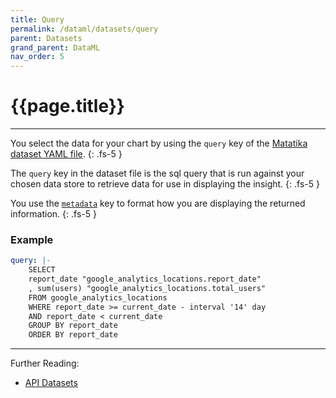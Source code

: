 ```yaml
---
title: Query
permalink: /dataml/datasets/query
parent: Datasets
grand_parent: DataML 
nav_order: 5
---
```


# {{page.title}}

---

You select the data for your chart by using the `query` key of the [Matatika dataset YAML file]({{site.baseurl}}/dataml/datasets/dataset-yaml).
{: .fs-5 }

The `query` key in the dataset file is the sql query that is run against your chosen data store to retrieve data for use in displaying the insight.
{: .fs-5 }

You use the [`metadata`](metadata) key to format how you are displaying the returned information.
{: .fs-5 }

### Example

```yaml
query: |-
    SELECT 
    report_date "google_analytics_locations.report_date"
    , sum(users) "google_analytics_locations.total_users"
    FROM google_analytics_locations
    WHERE report_date >= current_date - interval '14' day
    AND report_date < current_date
    GROUP BY report_date 
    ORDER BY report_date
```
---

Further Reading: 

- [API Datasets]({{site.baseurl}}/api/resources/datasets)